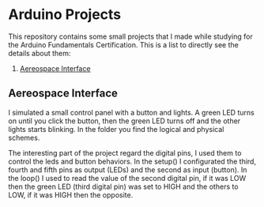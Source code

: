 # Arduino Projects

This repository contains some small projects that I made while studying for the Arduino Fundamentals Certification. This is a list to directly see the details about them:
1. [Aereospace Interface](#aereospace-interface)

## Aereospace Interface

I simulated a small control panel with a button and lights. A green LED turns on until you click the button, then the green LED turns off and the other lights starts blinking. In the folder you find the logical and physical schemes.

The interesting part of the project regard the digital pins, I used them to control the leds and button behaviors. In the setup() I configurated the third, fourth and fifth pins as output (LEDs) and the second as input (button). In the loop() I used to read the value of the second digital pin, if it was LOW then the green LED (third digital pin) was set to HIGH and the others to LOW, if it was HIGH then the opposite. 
